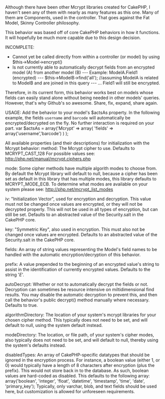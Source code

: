 Although there have been other Mcrypt libraries created for CakePHP, I haven't seen any of them with nearly as many features as this one. Many of them are Components, used in the controller. That goes against the Fat Model, Skinny Controller philosophy.

This behavior was based off of core CakePHP behaviors in how it functions. It will hopefully be much more capable due to this design decision.

INCOMPLETE:
- Cannot yet be called directly from within a controller (or model) by using $this->Model->encrypt()
- Is not currently able to automatically decrypt fields from an encrypted model (A) from another model (B)
--- Example: ModelA.Field1 (encrypted)
---          $this->ModelB->find('all');	//assuming ModelA is related to ModelB and are joined in this query
---          ... Field1 will still be encrypted.

Therefore, in its current form, this behavior works best on models whose fields can easily stand alone without being needed in other models' queries. However, that's why Github's so awesome. Share, fix, expand, share again.

USAGE:
Add the behavior to your model's $actsAs property. In the following example, the fields `username` and `barcode` will automatically be encrypted/decrypted on the fly. No further interaction is required on your part.
	var $actsAs = array('Mcrypt' => array(
							'fields' => array('username','barcode')
						)
					);

All available properties (and their descriptions) for initialization with the Mcrypt behavior:
method:			The Mcrypt cipher to use. Defaults to MCRYPT_CAST_128
				For possible values see: http://php.net/manual/mcrypt.ciphers.php

mode:			Some cipher methods have multiple algorith modes to choose from. By
				default the Mcrypt library will default to null, because a cipher
				has been set as default in this library that has multiple modes,
				this library defaults to MCRYPT_MODE_ECB. To determine what modes
				are available on your system please see: http://php.net/mcrypt_list_modes

iv: 			"Initialization Vector", used for encryption and decryption. This
				value must not be changed once values are encrypted, or they will
				not be decrypted properly.  This will not be used in all types of
				encryption, but can still be set.  Defaults to an abstracted value
				of the Security.salt in the CakePHP core.

key:			"Symmetric Key", also used in encryption.  This must also not be
				changed once values are encrypted.  Defaults to an abstracted value
				of the Security.salt in the CakePHP core.

fields:			An array of string values representing the Model's field names to be
				handled with the automatic encryption/decryption of this behavior.

prefix:			A value prepended to the beginning of an encrypted value's string to
				assist in the identification of currently encrypted values. Defaults
				to the string '$E$'.

autoDecrypt: 	Whether or not to automatically decrypt the fields or not. Decryption
				can sometimes be resource intensive on miltidimensional find results.
				You may disable the automatic decryption to prevent this, and then
				call the behavior's public decrypt() method manually where necessary.
				Defaults to true.

algorithmDirectory:	The location of your system's mcrypt libraries for your chosen
				cipher method. This typically does not need to be set, and will default
				to null, using the system default instead.

modeDirectory:	The location, or file path, of your system's cipher modes, also
				typically does not need to be set, and will default to null, thereby
				using the system's defaults instead.

disabledTypes:	An array of CakePHP-specific datatypes that should be ignored in 
				the encryption process.  For instance, a boolean value (either 1, or 0) 
				would typically have a length of 8 characters after encryption (plus the 
				prefix). This would not store back in to the database.  As such, boolean 
				values are hard-coded as disabled. This defaults to the following array:
				array('boolean', 'integer', 'float', 'datetime', 'timestamp', 'time',
						'date', 'primary_key');
				Typically, only varchar, blob, and text fields should be used here, but
				customization is allowed for unforeseen requirements.
